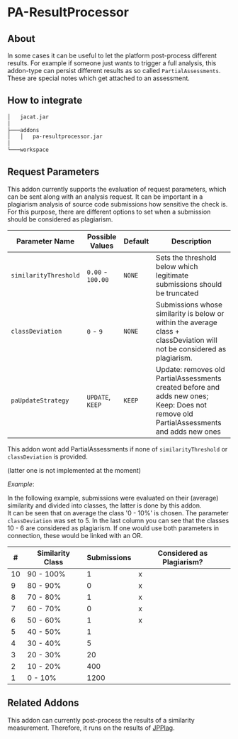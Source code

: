 # PA-ResultProcessor

## About

In some cases it can be useful to let the platform post-process different results. 
For example if someone just wants to trigger a full analysis, this addon-type can 
persist different results as so called `PartialAssessments`. These are special 
notes which get attached to an assessment. 

## How to integrate

```bash 
│   jacat.jar
│
├───addons
│   │   pa-resultprocessor.jar
│
└───workspace
```

## Request Parameters

This addon currently supports the evaluation of request parameters, 
which can be sent along with an analysis request.  It can be important 
in a plagiarism analysis of source code submissions how sensitive 
the check is.  For this purpose, there are different options to set
when a submission should be considered as plagiarism.

|     Parameter Name     |  Possible Values  | Default | Description                                                               |
|------------------------|-------------------|---------|---------------------------------------------------------------------------|
| `similarityThreshold`  | `0.00` - `100.00` | `NONE` | Sets the threshold below which legitimate submissions should be truncated |
| `classDeviation`       | `0` - `9`         | `NONE`  | Submissions whose similarity is below or within the average class + classDeviation will not be considered as plagiarism. |
| `paUpdateStrategy`     | `UPDATE`, `KEEP`  | `KEEP`  | Update: removes old PartialAssessments created before and adds new ones; Keep: Does not remove old PartialAssessments and adds new ones |

This addon wont add PartialAssessments if none of `similarityThreshold` or `classDeviation` is provided.

(latter one is not implemented at the moment)

_Example_:

In the following example, submissions were evaluated on their (average)
similarity and divided into classes, the latter is done by this addon.  
It can be seen that on average the class '0 - 10%' is chosen.  The 
parameter `classDeviation` was set to 5. In the last column you can 
see that the classes 10 - 6 are considered as plagiarism.  If one would
use both parameters in connection, these would be linked with an OR.

| #  | Similarity Class | Submissions | Considered as Plagiarism? |
|----|------------------|-------------|---------------------------|
| 10 | 90 - 100%        | 1           | x                         |
| 9  | 80 - 90%         | 0           | x                         | 
| 8  | 70 - 80%         | 1           | x                         | 
| 7  | 60 - 70%         | 0           | x                         | 
| 6  | 50 - 60%         | 1           | x                         | 
| 5  | 40 - 50%         | 1           |                           | 
| 4  | 30 - 40%         | 5           |                           | 
| 3  | 20 - 30%         | 20          |                           | 
| 2  | 10 - 20%         | 400         |                           | 
| 1  |  0 - 10%         | 1200        |                           | 

## Related Addons

This addon can currently post-process the results of a similarity measurement. 
Therefore, it runs on the results of
[JPPlag](https://github.com/Student-Management-System/jacat/tree/main/jpplag-addon).


